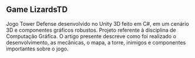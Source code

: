 ## Game LizardsTD
Jogo Tower Defense desenvolvido no Unity 3D feito em C#, em um cenário 3D e componentes gráficos robustos. Projeto referente à disciplina de Computação Gráfica. O artigo presente descreve como foi realizado o desenvolvimento, as mecânicas, o mapa, a torre, inimigos e componentes importantes sobre o jogo.
